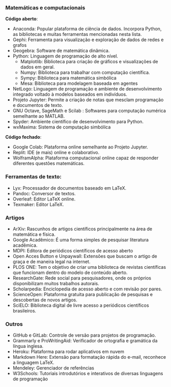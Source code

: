 ### Matemáticas e computacionais
**Código aberto**:
- Anaconda: Popular plataforma de ciência de dados. Incorpora Python, as bibliotecas e muitas ferramentas mencionadas nesta lista.
- Gephi: Ferramenta para visualização e exploração de dados de redes e grafos
- Geogebra: Software de matemática dinâmica.
- Python: Linguagem de programação de alto nível.
  - Matplotlib: Biblioteca para criação de gráficos e visualizações de dados em geral.
  - Numpy: Biblioteca para trabalhar com computação científica.
  - Sympy: Biblioteca para matemática simbólica
  - Mesa: Biblioteca para modelagem baseada em agentes
- NetLogo: Linguagem de programação e ambiente de desenvolvimento integrado voltado à modelos baseados em indivíduos.
- Projeto Jupyter: Permite a criação de notas que mesclam programação e documentos de texto.
- GNU Octave, SageMath e Scilab : Softwares para computação numérica semelhante ao MATLAB.
- Spyder: Ambiente científico de desenvolvimento para Python.
- wxMaxima: Sistema de computação simbólica

**Código fechado**:
- Google Colab: Plataforma online semelhante ao Projeto Jupyter.
- Replit: IDE (e mais) online e colaborativo.
- WolframAlpha: Plataforma computacional online capaz de responder diferentes questões matemáticas.

### Ferramentas de texto:
- Lyx: Processador de documentos baseado em LaTeX. 
- Pandoc: Conversor de textos.
- Overleaf: Editor LaTeX online.
- Texmaker: Editor LaTeX.

### Artigos
- ArXiv: Rascunhos de artigos científicos principalmente na área de matemática e física. 
- Google Acadêmico: É uma forma simples de pesquisar literatura acadêmica.
- MDPI: Editora de periódicos científicos de acesso aberto 
- Open Acces Button e Unpaywall: Extensões que buscam o artigo de graça e de maneira legal na internet.
- PLOS ONE: Tem o objetivo de criar uma biblioteca de revistas científicas que funcionam dentro do modelo de conteúdo aberto.
- ResearchGate: Rede social para pesquisadores, onde os próprios disponibilizam muitos trabalhos autorais.
- Scholarpedia: Enciclopedia de acesso aberto e com revisão por pares.
- ScienceOpen: Plataforma gratuita para publicação de pesquisas e descobertas de novos artigos.
- SciELO:  Biblioteca digital de livre acesso a periódicos científicos brasileiros.

### Outros
- GitHub e GitLab: Controle de versão para projetos de programação.
- Grammarly e ProWritingAid: Verificador de ortografia e gramática da língua inglesa.
- Heroku: Plataforma para rodar aplicativos em nuvem
- Markdown Here: Extensão para formatação rápida do e-mail, reconhece a linguagem LaTeX.
- Mendeley: Gerenciador de referências
- W3Schools: Tutoriais introdutórios e interativos de diversas linguagens de programação
